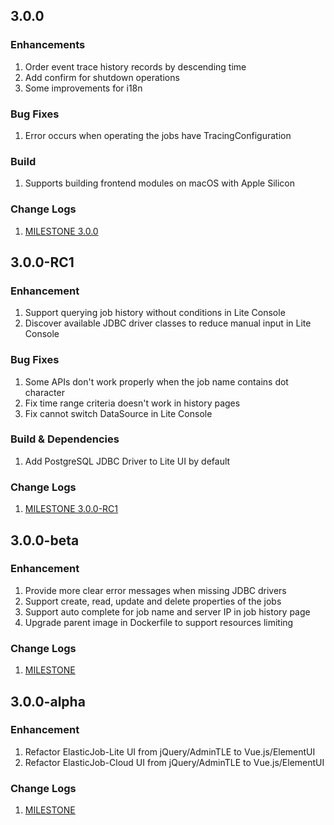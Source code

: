 ## 3.0.0

### Enhancements

1. Order event trace history records by descending time 
1. Add confirm for shutdown operations
1. Some improvements for i18n

### Bug Fixes

1. Error occurs when operating the jobs have TracingConfiguration

### Build

1. Supports building frontend modules on macOS with Apple Silicon

### Change Logs

1. [MILESTONE 3.0.0](https://github.com/apache/shardingsphere-elasticjob-ui/milestone/4)

## 3.0.0-RC1

### Enhancement

1. Support querying job history without conditions in Lite Console
1. Discover available JDBC driver classes to reduce manual input in Lite Console

### Bug Fixes

1. Some APIs don't work properly when the job name contains dot character
1. Fix time range criteria doesn't work in history pages
1. Fix cannot switch DataSource in Lite Console

### Build & Dependencies

1. Add PostgreSQL JDBC Driver to Lite UI by default

###  Change Logs

1. [MILESTONE 3.0.0-RC1](https://github.com/apache/shardingsphere-elasticjob-ui/milestone/3)

## 3.0.0-beta

### Enhancement

1. Provide more clear error messages when missing JDBC drivers
1. Support create, read, update and delete properties of the jobs 
1. Support auto complete for job name and server IP in job history page
1. Upgrade parent image in Dockerfile to support resources limiting

###  Change Logs

1. [MILESTONE](https://github.com/apache/shardingsphere-elasticjob-ui/milestone/2)

## 3.0.0-alpha

### Enhancement

1. Refactor ElasticJob-Lite UI from jQuery/AdminTLE to Vue.js/ElementUI
1. Refactor ElasticJob-Cloud UI from jQuery/AdminTLE to Vue.js/ElementUI

###  Change Logs

1. [MILESTONE](https://github.com/apache/shardingsphere-elasticjob-ui/milestone/1)
